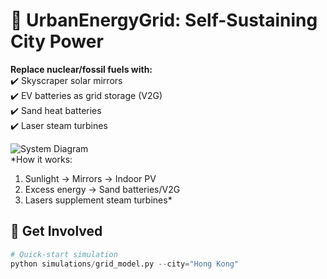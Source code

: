 # 🌇 UrbanEnergyGrid: Self-Sustaining City Power

**Replace nuclear/fossil fuels with:**  
✔️ Skyscraper solar mirrors  
✔️ EV batteries as grid storage (V2G)  
✔️ Sand heat batteries  
✔️ Laser steam turbines  

![System Diagram](https://i.imgur.com/9KyZz7m.png)  
*How it works:  
1. Sunlight → Mirrors → Indoor PV  
2. Excess energy → Sand batteries/V2G  
3. Lasers supplement steam turbines*  

## 🚀 Get Involved
```python
# Quick-start simulation
python simulations/grid_model.py --city="Hong Kong"
